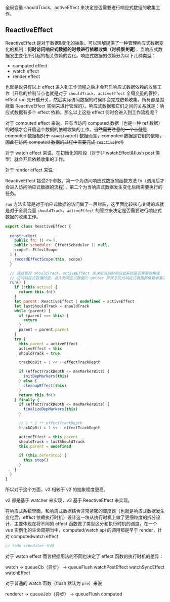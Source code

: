 全局变量 shouldTrack、activeEffect 来决定是否需要进行响应式数据的收集工作。

## ReactiveEffect

ReactiveEffect 是对于数据&变化的抽象。可以理解提供了一种管理响应式数据变化的机制：**何时访问响应式数据的时候进行依赖收集（时机很关键）**，当响应式数据发生变化所引起的相关依赖的变化。响应式数据的依赖分为以下几种类型：

* computed effect
* watch effect
* render effect

也就是说只有以上 effect 进入到工作流程之后才会开启响应式数据依赖的收集工作（开启的控制节点也就是对于 `shouldTrack`、`activeEffect` 全局变量的管控，effect.run 先开启开关，然后实际访问数据的时候即会完成依赖收集，所有都是围绕着 ReactiveEffect 实例来进行管理的）。响应式数据和它们之间的关系就是：响应式数据有多个 effect 依赖。那么以上这些 effect 何时会进入到工作流程呢？

对于 computed effect 来说，只有当访问 computed 数据（也是一种 ref 数据）的时候才会开启这个数据的依赖收集的工作。~~当然需要注意的一个点就是 computed 数据相对于 `reactive`(ref) 数据而言，computed 数据是它们的依赖，因此在访问 computed 数据的过程中需要完成 `reactive`(ref)~~

对于 watch effect 来说，在初始化的阶段（对于非 watchEffect&flush post 类型）就会开启依赖收集的工作。

对于 render effect 来说:


ReactiveEffect 接受2个参数，第一个为访问响应式数据的函数方法 fn（调用后才会进入访问响应式数据的流程），第二个为当响应式数据发生变化后所需要执行的任务。

`run` 方法实际是对于响应式数据的访问做了一层封装，这里面比较核心关键的点就是对于全局变量 `shouldTrack`、`activeEffect` 的管控来决定是否需要进行响应式数据的收集工作。

```javascript
export class ReactiveEffect {
  
  constructor(
    public fn: () => T,
    public scheduler: EffectScheduler || null,
    scope?: EffectScope
  ) {
    recordEffectScope(this, scope)
  }

  // 通过管控 shouldTrack、activeEffect 来决定当前的响应式系统是否需要收集值
  // 访问响应式数据的值，进入到响应式数据的 getter 阶段来完成响应式数据的依赖收集工作
  run() {
    if (!this.active) {
      return this.fn()
    }
    let parent: ReactiveEffect | undefined = activeEffect
    let lastShouldTrack = shouldTrack
    while (parent) {
      if (parent === this) {
        return
      }
      parent = parent.parent
    }
    try {
      this.parent = activeEffect
      activeEffect = this
      shouldTrack = true

      trackOpBit = 1 << ++effectTrackDepth

      if (effectTrackDepth <= maxMarkerBits) {
        initDepMarkers(this)
      } else {
        cleanupEffect(this)
      }
      return this.fn()
    } finally {
      if (effectTrackDepth <= maxMarkerBits) {
        finalizeDepMarkers(this)
      }

      // 1 * 2 ** effectTrackDepth
      trackOpBit = 1 << --effectTrackDepth

      activeEffect = this.parent
      shouldTrack = lastShouldTrack
      this.parent = undefined

      if (this.deferStop) {
        this.stop()
      }
    }
  }
}
```

所以对于这个方面，v3 相较于 v2 的抽象程度更高。

v2 都是基于 watcher 来实现，v3 基于 ReactiveEffect 来实现。

在响应式系统里面，和响应式数据结合非常紧密的调度器（也就是响应式数据发生变化后，effect 依赖执行时机）设计这一块从执行时机上做了更细粒度的拆分设计，主要体现在将不同的 effect 函数做了类型区分和执行时机的调度，在一个 vue 实例化的生命周期当中，computed/watch api 的调用都是早于 render，针对 computedwatch effect 

```javascript
// todo scheduler 代码
```

对于 watch effect 而言根据用法的不同也决定了 effect 函数的执行时机的差异：

watch -> queueCb（异步） -> queueFlush
watchPostEffect
watchSyncEffect
watchEffect

对于普通的 watch 函数（flush 默认为 `pre`）来说


renderer -> queueJob（异步） -> queueFlush
computed
